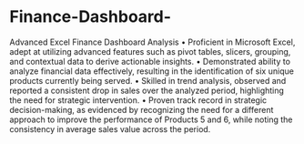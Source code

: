 # Finance-Dashboard- 
Advanced Excel Finance Dashboard Analysis
• Proficient in Microsoft Excel, adept at utilizing advanced features such as pivot tables, slicers, grouping, and contextual data to
derive actionable insights.
• Demonstrated ability to analyze financial data effectively, resulting in the identification of six unique products currently being
served.
• Skilled in trend analysis, observed and reported a consistent drop in sales over the analyzed period, highlighting the need for
strategic intervention.
• Proven track record in strategic decision-making, as evidenced by recognizing the need for a different approach to improve the
performance of Products 5 and 6, while noting the consistency in average sales value across the period.

